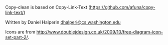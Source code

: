 Copy-clean is based on Copy-Link-Text  (https://github.com/afuna/copy-link-text/)

Written by Daniel Halperin <dhalperi@cs.washington.edu>

Icons are from http://www.doublejdesign.co.uk/2009/10/free-diagram-icon-set-part-2/.
